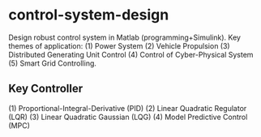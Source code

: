 # control-system-design
Design robust control system in Matlab (programming+Simulink). 
Key themes of application: 
(1) Power System
(2) Vehicle Propulsion
(3) Distributed Generating Unit Control
(4) Control of Cyber-Physical System
(5) Smart Grid Controlling.
## Key Controller ##
(1) Proportional-Integral-Derivative (PID)
(2) Linear Quadratic Regulator (LQR)
(3) Linear Quadratic Gaussian (LQG)
(4) Model Predictive Control (MPC)
